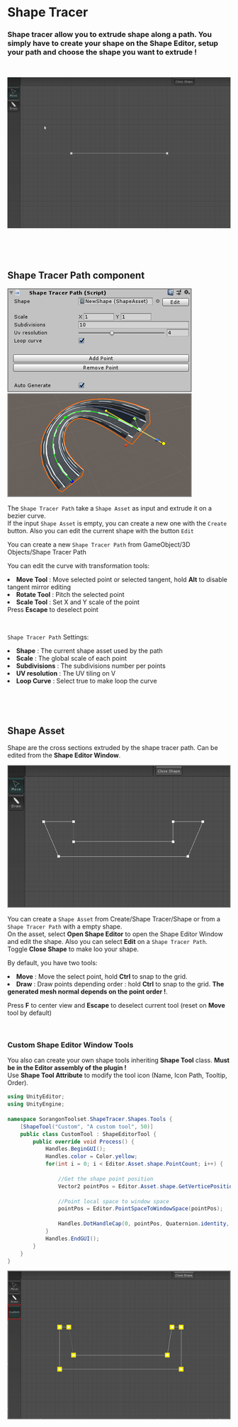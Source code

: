 # Shape Tracer

### Shape tracer allow you to extrude shape along a path. You simply have to create your shape on the Shape Editor, setup your path and choose the shape you want to extrude !

&nbsp;

![Tool Overview](./Documentation/gif_shapeTracerOverview.gif)

&nbsp;


&nbsp;

## Shape Tracer Path component

![Shape Tracer Path Component Image](./Documentation/img_shapeTracerComponent.PNG) ![Shape Tracer Path Scene](./Documentation/img_shapeTracerPathScene.PNG)


The `Shape Tracer Path` take a `Shape Asset` as input and extrude it on a bezier curve.</br>If the input `Shape Asset` is empty, you can create a new one with the `Create` button. Also you can edit the current shape with the button `Edit`

You can create a new `Shape Tracer Path` from GameObject/3D Objects/Shape Tracer Path

You can edit the curve with transformation tools:
<li><b>Move Tool</b> : Move selected point or selected tangent, hold <b>Alt</b> to disable tangent mirror editing</li>
<li><b>Rotate Tool</b> : Pitch the selected point</li>
<li><b>Scale Tool</b> : Set X and Y scale of the point</li> 
Press <b>Escape</b> to deselect point

&nbsp;


`Shape Tracer Path` Settings:
<li><b>Shape</b> : The current shape asset used by the path</li>
<li><b>Scale</b> : The global scale of each point</li>
<li><b>Subdivisions</b> : The subdivisions number per points</li>
<li><b>UV resolution</b> : The UV tiling on V</li>
<li><b>Loop Curve</b> : Select true to make loop the curve</li>

&nbsp;


&nbsp;

## Shape Asset

Shape are the cross sections extruded by the shape tracer path. Can be edited from the <b>Shape Editor Window</b>.

![Shape Editor](./Documentation/img_shapeEditor.PNG)

You can create a `Shape Asset` from Create/Shape Tracer/Shape or from a `Shape Tracer Path` with a empty shape.</br>
On the asset, select <b>Open Shape Editor</b> to open the Shape Editor Window and edit the shape. Also you can select <b>Edit</b> on a `Shape Tracer Path`.</br>
Toggle <b>Close Shape</b> to make loo your shape. 

By default, you have two tools:
<li><b>Move</b> : Move the select point, hold <b>Ctrl</b> to snap to the grid.</li>
<li><b>Draw</b> : Draw points depending order : hold <b>Ctrl</b> to snap to the grid. <b>The generated mesh normal depends on the point order !</b>.</li>

Press <b>F</b> to center view and <b>Escape</b> to deselect current tool (reset on <b>Move</b> tool by default)


&nbsp;

### Custom Shape Editor Window Tools

You also can create your own shape tools inheriting <b>Shape Tool</b> class. <b>Must be in the Editor assembly of the plugin !</b></br>
Use <b>Shape Tool Attribute</b> to modify the tool icon (Name, Icon Path, Tooltip, Order).

```cs
using UnityEditor;
using UnityEngine;

namespace SorangonToolset.ShapeTracer.Shapes.Tools {
    [ShapeTool("Custom", "A custom tool", 50)]
    public class CustomTool : ShapeEditorTool {
        public override void Process() {
            Handles.BeginGUI();
            Handles.color = Color.yellow;
            for(int i = 0; i < Editor.Asset.shape.PointCount; i++) {
                
                //Get the shape point position
                Vector2 pointPos = Editor.Asset.shape.GetVerticePosition(i);
                
                //Point local space to window space
                pointPos = Editor.PointSpaceToWindowSpace(pointPos);

                Handles.DotHandleCap(0, pointPos, Quaternion.identity, 10f, EventType.Repaint);
            }
            Handles.EndGUI();
        }
    }
}
```

![Custom Shape Editor Tool](./Documentation/img_customShapeEditorTool.PNG)